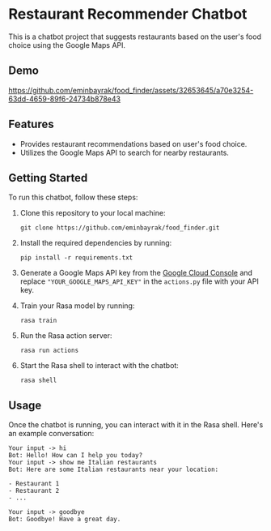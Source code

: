 # Restaurant Recommender Chatbot

This is a chatbot project that suggests restaurants based on the user's food choice using the Google Maps API.

## Demo

https://github.com/eminbayrak/food_finder/assets/32653645/a70e3254-63dd-4659-89f6-24734b878e43

## Features

- Provides restaurant recommendations based on user's food choice.
- Utilizes the Google Maps API to search for nearby restaurants.

## Getting Started

To run this chatbot, follow these steps:

1. Clone this repository to your local machine:

   ```
   git clone https://github.com/eminbayrak/food_finder.git
   ```

2. Install the required dependencies by running:

   ```
   pip install -r requirements.txt
   ```

3. Generate a Google Maps API key from the [Google Cloud Console](https://console.cloud.google.com/) and replace `"YOUR_GOOGLE_MAPS_API_KEY"` in the `actions.py` file with your API key.

4. Train your Rasa model by running:

   ```
   rasa train
   ```

5. Run the Rasa action server:

   ```
   rasa run actions
   ```

6. Start the Rasa shell to interact with the chatbot:

   ```
   rasa shell
   ```

## Usage

Once the chatbot is running, you can interact with it in the Rasa shell. Here's an example conversation:

```
Your input -> hi
Bot: Hello! How can I help you today?
Your input -> show me Italian restaurants
Bot: Here are some Italian restaurants near your location:

- Restaurant 1
- Restaurant 2
- ...

Your input -> goodbye
Bot: Goodbye! Have a great day.
```
